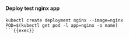 #### Deploy test nginx app 

```plain
kubectl create deployment nginx --image=nginx
POD=$(kubectl get pod -l app=nginx -o name)
```{{exec}}
